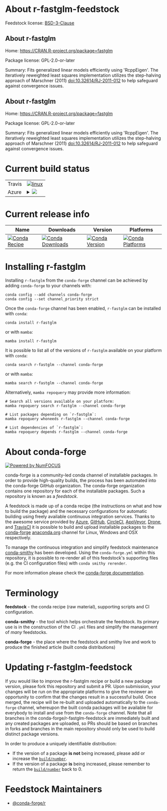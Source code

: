 About r-fastglm-feedstock
=========================

Feedstock license: [BSD-3-Clause](https://github.com/conda-forge/r-fastglm-feedstock/blob/main/LICENSE.txt)


About r-fastglm
---------------

Home: https://CRAN.R-project.org/package=fastglm

Package license: GPL-2.0-or-later

Summary: Fits generalized linear models efficiently using 'RcppEigen'. The iteratively reweighted least squares implementation utilizes the step-halving approach of Marschner (2011) <doi:10.32614/RJ-2011-012> to help safeguard against convergence issues.

About r-fastglm
---------------

Home: https://CRAN.R-project.org/package=fastglm

Package license: GPL-2.0-or-later

Summary: Fits generalized linear models efficiently using 'RcppEigen'. The iteratively reweighted least squares implementation utilizes the step-halving approach of Marschner (2011) <doi:10.32614/RJ-2011-012> to help safeguard against convergence issues.

Current build status
====================


<table><tr>
    <td>Travis</td>
    <td>
      <a href="https://app.travis-ci.com/conda-forge/r-fastglm-feedstock">
        <img alt="linux" src="https://img.shields.io/travis/com/conda-forge/r-fastglm-feedstock/main.svg?label=Linux">
      </a>
    </td>
  </tr>
    
  <tr>
    <td>Azure</td>
    <td>
      <details>
        <summary>
          <a href="https://dev.azure.com/conda-forge/feedstock-builds/_build/latest?definitionId=20520&branchName=main">
            <img src="https://dev.azure.com/conda-forge/feedstock-builds/_apis/build/status/r-fastglm-feedstock?branchName=main">
          </a>
        </summary>
        <table>
          <thead><tr><th>Variant</th><th>Status</th></tr></thead>
          <tbody><tr>
              <td>linux_64_r_base4.2</td>
              <td>
                <a href="https://dev.azure.com/conda-forge/feedstock-builds/_build/latest?definitionId=20520&branchName=main">
                  <img src="https://dev.azure.com/conda-forge/feedstock-builds/_apis/build/status/r-fastglm-feedstock?branchName=main&jobName=linux&configuration=linux%20linux_64_r_base4.2" alt="variant">
                </a>
              </td>
            </tr><tr>
              <td>linux_64_r_base4.3</td>
              <td>
                <a href="https://dev.azure.com/conda-forge/feedstock-builds/_build/latest?definitionId=20520&branchName=main">
                  <img src="https://dev.azure.com/conda-forge/feedstock-builds/_apis/build/status/r-fastglm-feedstock?branchName=main&jobName=linux&configuration=linux%20linux_64_r_base4.3" alt="variant">
                </a>
              </td>
            </tr><tr>
              <td>linux_aarch64_r_base4.2</td>
              <td>
                <a href="https://dev.azure.com/conda-forge/feedstock-builds/_build/latest?definitionId=20520&branchName=main">
                  <img src="https://dev.azure.com/conda-forge/feedstock-builds/_apis/build/status/r-fastglm-feedstock?branchName=main&jobName=linux&configuration=linux%20linux_aarch64_r_base4.2" alt="variant">
                </a>
              </td>
            </tr><tr>
              <td>linux_aarch64_r_base4.3</td>
              <td>
                <a href="https://dev.azure.com/conda-forge/feedstock-builds/_build/latest?definitionId=20520&branchName=main">
                  <img src="https://dev.azure.com/conda-forge/feedstock-builds/_apis/build/status/r-fastglm-feedstock?branchName=main&jobName=linux&configuration=linux%20linux_aarch64_r_base4.3" alt="variant">
                </a>
              </td>
            </tr><tr>
              <td>linux_ppc64le_r_base4.2</td>
              <td>
                <a href="https://dev.azure.com/conda-forge/feedstock-builds/_build/latest?definitionId=20520&branchName=main">
                  <img src="https://dev.azure.com/conda-forge/feedstock-builds/_apis/build/status/r-fastglm-feedstock?branchName=main&jobName=linux&configuration=linux%20linux_ppc64le_r_base4.2" alt="variant">
                </a>
              </td>
            </tr><tr>
              <td>linux_ppc64le_r_base4.3</td>
              <td>
                <a href="https://dev.azure.com/conda-forge/feedstock-builds/_build/latest?definitionId=20520&branchName=main">
                  <img src="https://dev.azure.com/conda-forge/feedstock-builds/_apis/build/status/r-fastglm-feedstock?branchName=main&jobName=linux&configuration=linux%20linux_ppc64le_r_base4.3" alt="variant">
                </a>
              </td>
            </tr><tr>
              <td>osx_64_r_base4.2</td>
              <td>
                <a href="https://dev.azure.com/conda-forge/feedstock-builds/_build/latest?definitionId=20520&branchName=main">
                  <img src="https://dev.azure.com/conda-forge/feedstock-builds/_apis/build/status/r-fastglm-feedstock?branchName=main&jobName=osx&configuration=osx%20osx_64_r_base4.2" alt="variant">
                </a>
              </td>
            </tr><tr>
              <td>osx_64_r_base4.3</td>
              <td>
                <a href="https://dev.azure.com/conda-forge/feedstock-builds/_build/latest?definitionId=20520&branchName=main">
                  <img src="https://dev.azure.com/conda-forge/feedstock-builds/_apis/build/status/r-fastglm-feedstock?branchName=main&jobName=osx&configuration=osx%20osx_64_r_base4.3" alt="variant">
                </a>
              </td>
            </tr><tr>
              <td>win_64</td>
              <td>
                <a href="https://dev.azure.com/conda-forge/feedstock-builds/_build/latest?definitionId=20520&branchName=main">
                  <img src="https://dev.azure.com/conda-forge/feedstock-builds/_apis/build/status/r-fastglm-feedstock?branchName=main&jobName=win&configuration=win%20win_64_" alt="variant">
                </a>
              </td>
            </tr>
          </tbody>
        </table>
      </details>
    </td>
  </tr>
</table>

Current release info
====================

| Name | Downloads | Version | Platforms |
| --- | --- | --- | --- |
| [![Conda Recipe](https://img.shields.io/badge/recipe-r--fastglm-green.svg)](https://anaconda.org/conda-forge/r-fastglm) | [![Conda Downloads](https://img.shields.io/conda/dn/conda-forge/r-fastglm.svg)](https://anaconda.org/conda-forge/r-fastglm) | [![Conda Version](https://img.shields.io/conda/vn/conda-forge/r-fastglm.svg)](https://anaconda.org/conda-forge/r-fastglm) | [![Conda Platforms](https://img.shields.io/conda/pn/conda-forge/r-fastglm.svg)](https://anaconda.org/conda-forge/r-fastglm) |

Installing r-fastglm
====================

Installing `r-fastglm` from the `conda-forge` channel can be achieved by adding `conda-forge` to your channels with:

```
conda config --add channels conda-forge
conda config --set channel_priority strict
```

Once the `conda-forge` channel has been enabled, `r-fastglm` can be installed with `conda`:

```
conda install r-fastglm
```

or with `mamba`:

```
mamba install r-fastglm
```

It is possible to list all of the versions of `r-fastglm` available on your platform with `conda`:

```
conda search r-fastglm --channel conda-forge
```

or with `mamba`:

```
mamba search r-fastglm --channel conda-forge
```

Alternatively, `mamba repoquery` may provide more information:

```
# Search all versions available on your platform:
mamba repoquery search r-fastglm --channel conda-forge

# List packages depending on `r-fastglm`:
mamba repoquery whoneeds r-fastglm --channel conda-forge

# List dependencies of `r-fastglm`:
mamba repoquery depends r-fastglm --channel conda-forge
```


About conda-forge
=================

[![Powered by
NumFOCUS](https://img.shields.io/badge/powered%20by-NumFOCUS-orange.svg?style=flat&colorA=E1523D&colorB=007D8A)](https://numfocus.org)

conda-forge is a community-led conda channel of installable packages.
In order to provide high-quality builds, the process has been automated into the
conda-forge GitHub organization. The conda-forge organization contains one repository
for each of the installable packages. Such a repository is known as a *feedstock*.

A feedstock is made up of a conda recipe (the instructions on what and how to build
the package) and the necessary configurations for automatic building using freely
available continuous integration services. Thanks to the awesome service provided by
[Azure](https://azure.microsoft.com/en-us/services/devops/), [GitHub](https://github.com/),
[CircleCI](https://circleci.com/), [AppVeyor](https://www.appveyor.com/),
[Drone](https://cloud.drone.io/welcome), and [TravisCI](https://travis-ci.com/)
it is possible to build and upload installable packages to the
[conda-forge](https://anaconda.org/conda-forge) [anaconda.org](https://anaconda.org/)
channel for Linux, Windows and OSX respectively.

To manage the continuous integration and simplify feedstock maintenance
[conda-smithy](https://github.com/conda-forge/conda-smithy) has been developed.
Using the ``conda-forge.yml`` within this repository, it is possible to re-render all of
this feedstock's supporting files (e.g. the CI configuration files) with ``conda smithy rerender``.

For more information please check the [conda-forge documentation](https://conda-forge.org/docs/).

Terminology
===========

**feedstock** - the conda recipe (raw material), supporting scripts and CI configuration.

**conda-smithy** - the tool which helps orchestrate the feedstock.
                   Its primary use is in the construction of the CI ``.yml`` files
                   and simplify the management of *many* feedstocks.

**conda-forge** - the place where the feedstock and smithy live and work to
                  produce the finished article (built conda distributions)


Updating r-fastglm-feedstock
============================

If you would like to improve the r-fastglm recipe or build a new
package version, please fork this repository and submit a PR. Upon submission,
your changes will be run on the appropriate platforms to give the reviewer an
opportunity to confirm that the changes result in a successful build. Once
merged, the recipe will be re-built and uploaded automatically to the
`conda-forge` channel, whereupon the built conda packages will be available for
everybody to install and use from the `conda-forge` channel.
Note that all branches in the conda-forge/r-fastglm-feedstock are
immediately built and any created packages are uploaded, so PRs should be based
on branches in forks and branches in the main repository should only be used to
build distinct package versions.

In order to produce a uniquely identifiable distribution:
 * If the version of a package **is not** being increased, please add or increase
   the [``build/number``](https://docs.conda.io/projects/conda-build/en/latest/resources/define-metadata.html#build-number-and-string).
 * If the version of a package **is** being increased, please remember to return
   the [``build/number``](https://docs.conda.io/projects/conda-build/en/latest/resources/define-metadata.html#build-number-and-string)
   back to 0.

Feedstock Maintainers
=====================

* [@conda-forge/r](https://github.com/conda-forge/r/)

